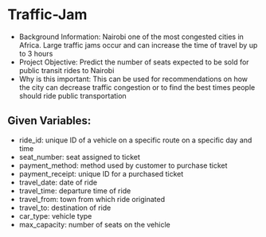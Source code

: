# Traffic-Jam
- Background Information: Nairobi one of the most congested cities in Africa. Large traffic jams occur and can increase the time of travel by up to 3 hours
- Project Objective: Predict the number of seats expected to be sold for public transit rides to Nairobi 
- Why is this important: This can be used for recommendations on how the city can decrease traffic congestion or to find the best times people should ride public transportation

## Given Variables:
- ride_id: unique ID of a vehicle on a specific route on a specific day and time
- seat_number: seat assigned to ticket
- payment_method: method used by customer to purchase ticket
- payment_receipt: unique ID for a purchased ticket 
- travel_date: date of ride
- travel_time: departure time of ride
- travel_from: town from which ride originated
- travel_to: destination of ride
- car_type: vehicle type
- max_capacity: number of seats on the vehicle



